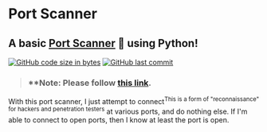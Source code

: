 # Port Scanner

## A basic [Port Scanner](port_scanner.py) :mag_right: using Python!

[![GitHub code size in bytes](https://img.shields.io/github/languages/code-size/vinitshahdeo/PortScanner?logo=github)](https://github.com/vinitshahdeo/PortScanner/) [![GitHub last commit](https://img.shields.io/github/last-commit/vinitshahdeo/PortScanner?logo=git&logoColor=white)](https://github.com/vinitshahdeo/PortScanner/commits/master)

> ### **Note: Please follow [this link](https://github.com/kazimovzaman2).


With this port scanner, I just attempt to connect<sup>This is a form of "reconnaissance" for hackers and penetration testers</sup> at various ports, and do nothing else. If I'm able to connect to open ports, then I know at least the port is open.
